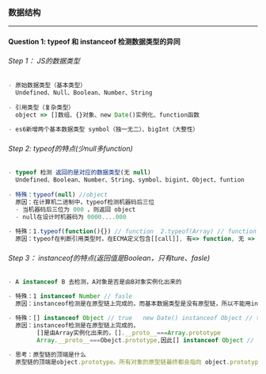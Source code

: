 ### 数据结构

---

#### Question 1: typeof 和 instanceof 检测数据类型的异同

###### Step 1： JS的数据类型

```js
- 原始数据类型（基本类型）
  Undefined、Null、Boolean、Number、String
  
- 引用类型（复杂类型）
  object => []数组、{}对象、new Date()实例化、function函数
  
- es6新增两个基本数据类型 symbol（独一无二）、bigInt（大整性）
```

###### Step 2:  typeof的特点(少null多function)

```js
- typeof 检测 返回的是对应的数据类型(无 null)
  Undefined、Boolean、Number、String、symbol、bigint、Object、funtion
  
- 特殊：typeof(null) //object
  原因：在计算机二进制中，typeof检测机器码后三位
  - 当机器码后三位为 000 ，则返回 object
  - null在设计时机器码为 0000....000
  
- 特殊：1.typeof(function(){}) // function  2.typeof(Array) // function 
  原因：typeof在判断引用类型时，在ECMA定义包含[[call]], 有=> function, 无 => object
```

###### Step 3： instanceof的特点(返回值是Boolean，只有ture、fasle)

```js
- A instanceof B 去检测，A对象是否是由B对象实例化出来的

- 特殊：1 instanceof Number // fasle
  原因：instanceof检测是在原型链上完成的，而基本数据类型是没有原型链，所以不能用instanceof去检测基本数据类型

- 特殊：[] instanceof Object // true   new Date() instanceof Object // true
  原因：instanceof检测是在原型链上完成的，
        []是由Array实例化出来的，[].__proto__===Array.prototype
        Array.__proto__===Obejct.prototype,因此[] instanceof Object // true
        
- 思考：原型链的顶端是什么
  原型链的顶端是object.prototype。所有对象的原型链最终都会指向 object.prototype
```